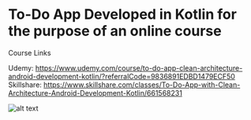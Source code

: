 # To-Do App Developed in Kotlin for the purpose of an online course

Course Links 

Udemy: https://www.udemy.com/course/to-do-app-clean-architecture-android-development-kotlin/?referralCode=9836891EDBD1479ECF50
<br/>
Skillshare: https://www.skillshare.com/classes/To-Do-App-with-Clean-Architecture-Android-Development-Kotlin/661568231

![alt text](https://i.postimg.cc/SsqJrbjX/thumb.png)
